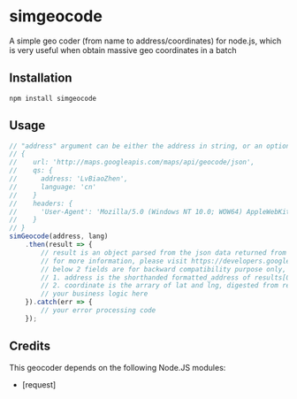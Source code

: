 simgeocode
==========

A simple geo coder (from name to address/coordinates) for node.js, which is very useful when obtain massive geo coordinates in a batch
## Installation

```
npm install simgeocode
```

## Usage
```javascript
// "address" argument can be either the address in string, or an options object (for advanced user only) for request, e.g.
// {
//	  url: 'http://maps.googleapis.com/maps/api/geocode/json',
//    qs: {
//      address: 'LvBiaoZhen',
//      language: 'cn'
//    }
//    headers: {
//      'User-Agent': 'Mozilla/5.0 (Windows NT 10.0; WOW64) AppleWebKit/537.36 (KHTML, like Gecko) Chrome/49.0.2623.112 Safari/537.36'
//    }
// }
simGeocode(address, lang)
    .then(result => {
        // result is an object parsed from the json data returned from google map geocode/geodecode service
        // for more information, please visit https://developers.google.com/maps/documentation/geocoding/intro
        // below 2 fields are for backward compatibility purpose only, not recommended: 
        // 1. address is the shorthanded formatted_address of results[0]
        // 2. coordinate is the arrary of lat and lng, digested from results[0]
        // your business logic here
    }).catch(err => {
        // your error processing code
    });
```


Credits
---------------

This geocoder depends on the following Node.JS modules:
* [request]
